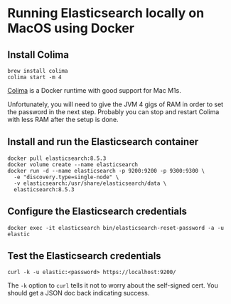 # Running Elasticsearch locally on MacOS using Docker

## Install Colima

```
brew install colima
colima start -m 4
```

[Colima](https://github.com/abiosoft/colima) is a Docker runtime with good
support for Mac M1s.

Unfortunately, you will need to give the JVM 4 gigs of RAM in order to set the
password in the next step. Probably you can stop and restart Colima with less
RAM after the setup is done.

## Install and run the Elasticsearch container

```
docker pull elasticsearch:8.5.3
docker volume create --name elasticsearch
docker run -d --name elasticsearch -p 9200:9200 -p 9300:9300 \
  -e "discovery.type=single-node" \
  -v elasticsearch:/usr/share/elasticsearch/data \
  elasticsearch:8.5.3
```

## Configure the Elasticsearch credentials

```
docker exec -it elasticsearch bin/elasticsearch-reset-password -a -u elastic
```

## Test the Elasticsearch credentials

```
curl -k -u elastic:<password> https://localhost:9200/
```

The `-k` option to `curl` tells it not to worry about the self-signed cert. You
should get a JSON doc back indicating success.
